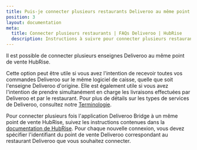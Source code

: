 ```yaml
---
title: Puis-je connecter plusieurs restaurants Deliveroo au même point de vente HubRise ?
position: 3
layout: documentation
meta:
  title: Connecter plusieurs restaurants | FAQs Deliveroo | HubRise
  description: Instructions à suivre pour connecter plusieurs restaurants Deliveroo sur le même point de vente HubRise. Recevoir toutes les commandes sur la même caisse.
---
```


Il est possible de connecter plusieurs enseignes Deliveroo au même point de vente HubRise.

Cette option peut être utile si vous avez l'intention de recevoir toutes vos commandes Deliveroo sur le même logiciel de caisse, quelle que soit l'enseigne Deliveroo d'origine. Elle est également utile si vous avez l'intention de prendre simultanément en charge les livraisons effectuées par Deliveroo et par le restaurant. Pour plus de détails sur les types de services de Deliveroo, consultez notre [Terminologie](/apps/deliveroo/terminologie#types-de-service).

Pour connecter plusieurs fois l'application Deliveroo Bridge à un même point de vente HubRise, suivez les instructions contenues dans la [documentation de HubRise](/docs/faqs/connecter-plusieurs-fois-la-meme-application/). Pour chaque nouvelle connexion, vous devez spécifier l'identifiant du point de vente Deliveroo correspondant au restaurant Deliveroo que vous souhaitez connecter.
